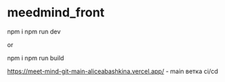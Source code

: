 # meedmind_front

npm i
npm run dev

or

npm i 
npm run build 

https://meet-mind-git-main-aliceabashkina.vercel.app/ - main ветка ci/cd
